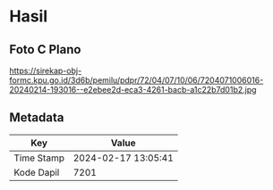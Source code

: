# Hasil

## Foto C Plano

https://sirekap-obj-formc.kpu.go.id/3d6b/pemilu/pdpr/72/04/07/10/06/7204071006016-20240214-193016--e2ebee2d-eca3-4261-bacb-a1c22b7d01b2.jpg


## Metadata

| Key        | Value               |
| ---------- | ------------------- |
| Time Stamp | 2024-02-17 13:05:41 |
| Kode Dapil | 7201                |




